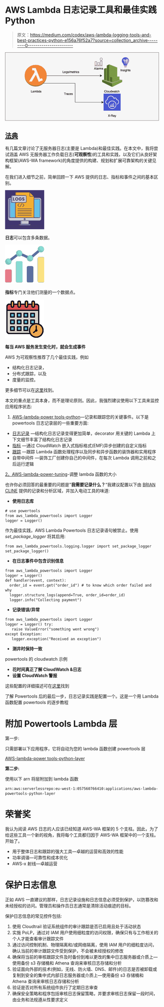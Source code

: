 # AWS Lambda 日志记录工具和最佳实践 Python

> 原文：<https://medium.com/codex/aws-lambda-logging-tools-and-best-practices-python-e156a76f52a7?source=collection_archive---------0----------------------->

![](img/e687f02244748482f45bc6fe6b9d4139.png)

## [法典](http://medium.com/codex)

有几篇文章讨论了无服务器日志(主要是 Lambda)和最佳实践。在本文中，我将尝试涵盖 AWS 无服务器工作负载日志(**可观察性**)的工具和实践，以及它们从良好架构框架(AWS-WA framework)的角度提供的构建、规划和扩展可靠架构的关键见解。

在我们进入细节之前，简单回顾一下 AWS 提供的日志、指标和事件之间的基本区别。

![](img/3567a4b9dbfc9108e909edfa5d98278a.png)

**日志**可以包含多条数据。

![](img/e0711b08cd2f2d29c7a789e3c7152be3.png)

**指标**专门关注他们测量的一个数据点。

![](img/d5027890c642eefc3924bbfb47c941c8.png)

**每当 AWS 服务发生变化时，就会生成事件**

AWS 为可观察性推荐了几个最佳实践，例如

*   结构化日志记录，
*   分布式跟踪，以及
*   度量的监控。

更多细节可以在[这里](https://d1.awsstatic.com/whitepapers/architecture/AWS-Serverless-Applications-Lens.pdf)找到。

本文的重点是工具本身，而不是理论原则。因此，我强烈建议使用以下工具来监控应用程序状态:

1.  [AWS-lambda-power tools-python](https://github.com/awslabs/aws-lambda-powertools-python)—记录和跟踪您的关键事件。以下是 powertools 日志记录层的一些重要方面:

*   [日志记录](https://awslabs.github.io/aws-lambda-powertools-python/core/logger/) —结构化日志记录变得更加简单，decorator 用关键的 Lambda 上下文细节丰富了结构化日志记录
*   [指标](https://awslabs.github.io/aws-lambda-powertools-python/core/metrics/) —通过 CloudWatch 嵌入式指标格式(EMF)异步创建的自定义指标
*   [跟踪](https://awslabs.github.io/aws-lambda-powertools-python/core/tracer/) —跟踪 Lambda 函数处理程序以及同步和异步函数的装饰器和实用程序
*   自带中间件 —装饰工厂创建你自己的中间件，在每次 Lambda 调用之前和之后运行逻辑

[2。AWS-lambda-power-tuning](https://github.com/alexcasalboni/aws-lambda-power-tuning)-调整 lambda 函数的大小

也许你必须回答的最重要的问题是"**我需要记录什么？**“我建议配置以下由 [BRIAN CLINE](https://www.brcline.com/blog/author/admin) 提供的记录和分析区域，并加入电动工具的味道:

*   **使用日志库**

```
# use powertools
from aws_lambda_powertools import Logger 
logger = Logger()
```

作为最佳实践，AWS Lambda Powertools 日志记录语句被禁止。使用 *set_package_logger* 将其启用:

```
from aws_lambda_powertools.logging.logger import set_package_logger  set_package_logger()
```

*   **在日志事件中包含识别信息**

```
from aws_lambda_powertools import Logger
logger = Logger()  
def handler(event, context):  
  order_id = event.get("order_id") # to know which order failed and why
  logger.structure_logs(append=True, order_id=order_id)
  logger.info("Collecting payment")
```

*   **记录错误/异常**

```
from aws_lambda_powertools import Logger 
logger = Logger() try:      
   raise ValueError("something went wrong") 
except Exception:      
   logger.exception("Received an exception")
```

*   **测井时保持一致**

powertools 的 cloudwatch 示例

*   **花时间真正了解 CloudWatch &日志**
*   **设置 CloudWatch 警报**

这些配置的详细描述可在[这里](https://www.brcline.com/blog/best-practices-for-aws-lambda-logging)找到

了解 Powertools 后的最后一步，日志记录实践是配置一个。这是一个用 Lambda 函数配置 powertools 的逐步教程

# 附加 Powertools Lambda 层

第一步:

只需部署以下应用程序，它将自动为您的 lambda 函数创建 powertools 层

[AWS-lambda-power tools-python-layer](https://serverlessrepo.aws.amazon.com/applications/eu-west-1/057560766410/aws-lambda-powertools-python-layer)

**第二步:**

使用以下 arn 将层附加到 lambda 函数

```
arn:aws:serverlessrepo:eu-west-1:057560766410:applications/aws-lambda-powertools-python-layer
```

# 荣誉奖

我认为阅读 AWS 日志的人应该已经知道 AWS-WA 框架的 5 个支柱。因此，为了给这些工具一个新的视角，我将每个工具都归因于 AWS-WA 框架中的一个支柱。开始了。

*   用于整体日志和跟踪的强大工具—卓越的运营和高效的性能
*   功率调谐—可靠性和成本优化
*   AWS-x 射线—卓越运营

# 保护日志信息

正如 AWS 一直建议的那样，日志记录设施和日志信息必须受到保护，以防篡改和未经授权的访问。管理员和操作员日志通常是清除活动痕迹的目标。

保护日志信息的常见控件包括:

1.  使用 Cloudtrail 验证系统组件的审计跟踪是否已启用且处于活动状态
2.  实施 PoLP，通过对 IAM 用户使用细粒度的访问权限，确保只有与工作相关的个人才能查看审计跟踪文件
3.  通过访问控制机制、物理隔离和/或网络隔离，使用 IAM 用户的细粒度访问，确认当前的审计跟踪文件受到保护，不会被未经授权的修改
4.  确保将当前的审核跟踪文件及时备份到难以更改的集中日志服务器或介质上—使用备份 s3 存储桶和 Athena 查询来审核日志存储和分析
5.  验证面向外部的技术(例如，无线、防火墙、DNS、邮件)的日志是否被卸载或复制到安全的集中式内部日志服务器或介质上—使用备份 s3 存储桶和 Athena 查询来审核日志存储和分析
6.  验证是否对所有系统组件执行了定期日志审查
7.  确保安全策略和程序包括审核日志保留策略，并要求审核日志保留一段时间，由业务和法规遵从性要求定义